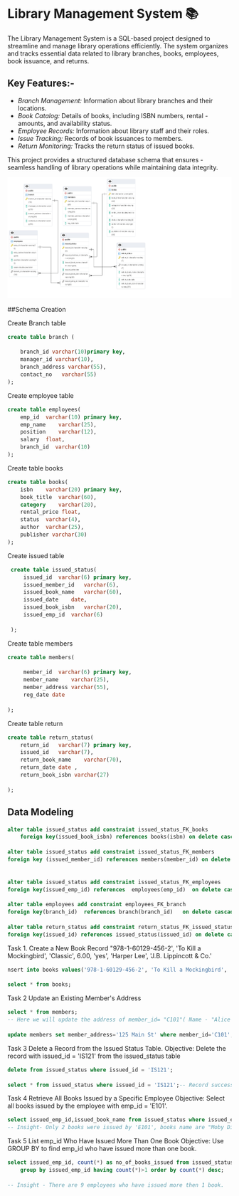 
# Library Management System 📚

The Library Management System is a SQL-based project designed to streamline and manage library operations efficiently. The system organizes and tracks essential data related to library branches, books, employees, book issuance, and returns.

## Key Features:-
- *Branch Management:* Information about library branches and their locations.
- *Book Catalog:* Details of books, including ISBN numbers, rental - amounts, and availability status.
- *Employee Records:* Information about library staff and their roles.
- *Issue Tracking:* Records of book issuances to members.
- *Return Monitoring:* Tracks the return status of issued books.

This project provides a structured database schema that ensures - seamless handling of library operations while maintaining data integrity.

![ERD](https://github.com/bhupinder308/SQL-Project-Library-Management/blob/main/ER%20Diagram.png)

##Schema Creation

Create Branch table
```sql
create table branch (   

	branch_id varchar(10)primary key,
	manager_id varchar(10),
	branch_address varchar(55),
	contact_no 	 varchar(55)
);
```

Create employee table
```sql
create table employees(
	emp_id	varchar(10) primary key,
	emp_name	varchar(25),
	position	varchar(12),
	salary	float,
	branch_id  varchar(10)
);
```

Create table books
```sql
create table books(
	isbn	varchar(20) primary key,
	book_title	varchar(60),
	category	varchar(20),
	rental_price float,	
	status	varchar(4),
	author	varchar(25),
	publisher varchar(30)
);
```


Create issued table
```sql
 create table issued_status(
	 issued_id	varchar(6) primary key,
	 issued_member_id	varchar(6),
	 issued_book_name	varchar(60),
	 issued_date	date,
	 issued_book_isbn	varchar(20),
	 issued_emp_id  varchar(6)

 );
```

Create table members
```sql
create table members(

	 member_id	varchar(6) primary key,
	 member_name	varchar(25),
	 member_address	varchar(55),
	 reg_date date

);
```


Create table return 
```sql
create table return_status(
	return_id	varchar(7) primary key,
	issued_id	varchar(7),
	return_book_name	varchar(70),
	return_date	date ,
	return_book_isbn varchar(27)

);
```

## Data Modeling

```sql
alter table issued_status add constraint issued_status_FK_books 
	foreign key(issued_book_isbn) references books(isbn) on delete cascade on update cascade;  

alter table issued_status add constraint issued_status_FK_members
foreign key (issued_member_id) references members(member_id) on delete cascade on update cascade;  


alter table issued_status add constraint issued_status_FK_employees
foreign key(issued_emp_id) references  employees(emp_id)  on delete cascade on update cascade;  

alter table employees add constraint employees_FK_branch
foreign key(branch_id)  references branch(branch_id)   on delete cascade on update cascade;   

alter table return_status add constraint return_status_FK_issued_status
foreign key(issued_id) references issued_status(issued_id) on delete cascade on update cascade;
```

Task 1. 
Create a New Book Record
"978-1-60129-456-2', 'To Kill a Mockingbird', 'Classic', 6.00, 'yes', 'Harper Lee', 'J.B. Lippincott & Co.'

```sql
nsert into books values('978-1-60129-456-2', 'To Kill a Mockingbird', 'Classic', 6.00, 'yes', 'Harper Lee', 'J.B. Lippincott & Co.');

select * from books;
```

Task 2 
Update an Existing Member's Address

```sql
select * from members;
-- Here we will update the address of member_id= "C101"( Name - "Alice Johnson" ) from "123 Main St" to "125 Main St"

update members set member_address='125 Main St' where member_id='C101'; -- Address updated to "125 Main St"
```

Task 3
Delete a Record from the Issued Status Table.
Objective: Delete the record with issued_id = 'IS121' from the issued_status table

```sql
delete from issued_status where issued_id = 'IS121';

select * from issued_status where issued_id = 'IS121';-- Record successfully deleted.
```

Task 4
Retrieve All Books Issued by a Specific Employee
Objective: Select all books issued by the employee with emp_id = 'E101'.

```sql
select issued_emp_id,issued_book_name from issued_status where issued_emp_id='E101';
-- Insight- Only 2 books were issued by 'E101', books name are "Moby Dick" and "To Kill a Mockingbird"
```

Task 5
List emp_id Who Have Issued More Than One Book
Objective: Use GROUP BY to find emp_id who have issued more than one book.

```sql
select issued_emp_id, count(*) as no_of_books_issued from issued_status 
	group by issued_emp_id having count(*)>1 order by count(*) desc;

-- Insight - There are 9 employees who have issued more then 1 book.
```
